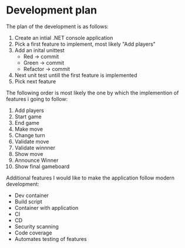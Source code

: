 # Development plan

The plan of the development is as follows:
1. Create an intial .NET console application
1. Pick a first feature to implement, most likely "Add players"
1. Add an inital unittest
    * Red -> commit
    * Green -> commit
    * Refactor -> commit
1. Next unit test untill the first feature is implemented
1. Pick next feature

The following order is most likely the one by which the implemention of features i going to follow:
1. Add players
1. Start game
1. End game
1. Make move
1. Change turn
1. Validate move
1. Validate winnner
1. Show move
1. Announce Winner
1. Show final gameboard

Additional features I would like to make the application follow modern development:
* Dev container
* Build script
* Container with application
* CI
* CD
* Security scanning
* Code coverage
* Automates testing of features
